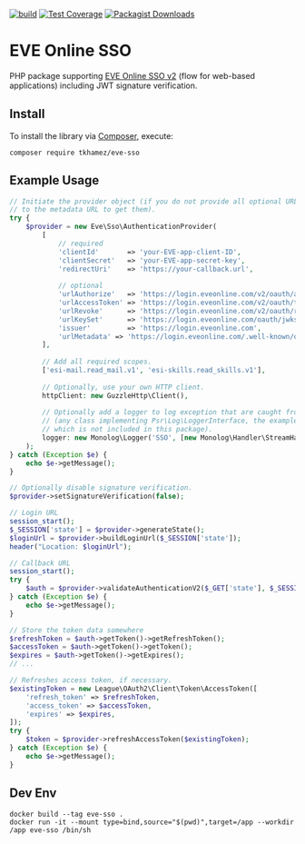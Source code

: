 [![build](https://github.com/tkhamez/eve-sso-php/workflows/test/badge.svg)](https://github.com/tkhamez/eve-sso-php/actions)
[![Test Coverage](https://api.codeclimate.com/v1/badges/d607d04898a6f8500b99/test_coverage)](https://codeclimate.com/github/tkhamez/eve-sso-php/test_coverage)
[![Packagist Downloads](https://img.shields.io/packagist/dt/tkhamez/eve-sso)](https://packagist.org/packages/tkhamez/eve-sso)

# EVE Online SSO

PHP package supporting [EVE Online SSO v2](https://docs.esi.evetech.net/docs/sso/) (flow for web-based applications)
including JWT signature verification.

## Install

To install the library via [Composer](http://getcomposer.org/), execute:

```shell
composer require tkhamez/eve-sso
```

## Example Usage

```php
// Initiate the provider object (if you do not provide all optional URLs, a request will be made
// to the metadata URL to get them).
try {
    $provider = new Eve\Sso\AuthenticationProvider(
        [
            // required
            'clientId'       => 'your-EVE-app-client-ID',
            'clientSecret'   => 'your-EVE-app-secret-key',
            'redirectUri'    => 'https://your-callback.url',
    
            // optional
            'urlAuthorize'   => 'https://login.eveonline.com/v2/oauth/authorize',
            'urlAccessToken' => 'https://login.eveonline.com/v2/oauth/token',
            'urlRevoke'      => 'https://login.eveonline.com/v2/oauth/revoke',
            'urlKeySet'      => 'https://login.eveonline.com/oauth/jwks',
            'issuer'         => 'https://login.eveonline.com',
            'urlMetadata' => 'https://login.eveonline.com/.well-known/oauth-authorization-server',
        ],
    
        // Add all required scopes.
        ['esi-mail.read_mail.v1', 'esi-skills.read_skills.v1'],
    
        // Optionally, use your own HTTP client.
        httpClient: new GuzzleHttp\Client(),
    
        // Optionally add a logger to log exception that are caught from libraries
        // (any class implementing Psr\Log\LoggerInterface, the example uses monolog/monolog
        // which is not included in this package).
        logger: new Monolog\Logger('SSO', [new Monolog\Handler\StreamHandler('/path/to/logfile')])
    );
} catch (Exception $e) {
    echo $e->getMessage();
}

// Optionally disable signature verification.
$provider->setSignatureVerification(false);
```

```php
// Login URL
session_start();
$_SESSION['state'] = $provider->generateState();
$loginUrl = $provider->buildLoginUrl($_SESSION['state']);
header("Location: $loginUrl");
```

```php
// Callback URL
session_start();
try {
    $auth = $provider->validateAuthenticationV2($_GET['state'], $_SESSION['state'], $_GET['code']);
} catch (Exception $e) {
    echo $e->getMessage();
}

// Store the token data somewhere
$refreshToken = $auth->getToken()->getRefreshToken();
$accessToken = $auth->getToken()->getToken();
$expires = $auth->getToken()->getExpires();
// ...
```

```php
// Refreshes access token, if necessary.
$existingToken = new League\OAuth2\Client\Token\AccessToken([
    'refresh_token' => $refreshToken,
    'access_token' => $accessToken,
    'expires' => $expires,
]);
try {
    $token = $provider->refreshAccessToken($existingToken);
} catch (Exception $e) {
    echo $e->getMessage();
}
```

## Dev Env

```shell
docker build --tag eve-sso .
docker run -it --mount type=bind,source="$(pwd)",target=/app --workdir /app eve-sso /bin/sh
```
